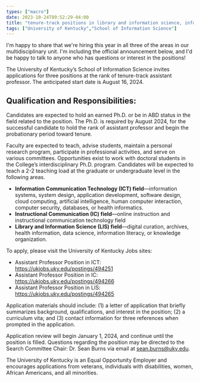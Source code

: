 ```yaml
---
types: ["macro"]
date: 2023-10-24T09:52:29-04:00
title: "tenure-track positions in library and information science, information communication technology, and instructional communication at UKSIS"
tags: ["University of Kentucky","School of Information Science"]
---
```

I'm happy to share that we're hiring this year in all three of the areas in our multidisciplinary unit. I'm including the official announcement below, and I'd be happy to talk to anyone who has questions or interest in the positions!

The University of Kentucky’s School of Information Science invites applications for three positions at the rank of tenure-track assistant professor. The anticipated start date is August 16, 2024.
 
## Qualification and Responsibilities:

Candidates are expected to hold an earned Ph.D. or be in ABD status in the field related to the position. The Ph.D. is required by August 2024, for the successful candidate to hold the rank of assistant professor and begin the probationary period toward tenure.
 
Faculty are expected to teach, advise students, maintain a personal research program, participate in professional activities, and serve on various committees. Opportunities exist to work with doctoral students in the College’s interdisciplinary Ph.D. program. Candidates will be expected to teach a 2-2 teaching load at the graduate or undergraduate level in the following areas.
 
* **Information Communication Technology (ICT) field**—information systems, system design, application development, software design, cloud computing, artificial intelligence, human computer interaction, computer security, databases, or health informatics.
* **Instructional Communication (IC) field**—online instruction and instructional communication technology field
* **Library and Information Science (LIS) field**—digital curation, archives, health information, data science, information literacy, or knowledge organization.
 
To apply, please visit the University of Kentucky Jobs sites:
* Assistant Professor Position in ICT:  https://ukjobs.uky.edu/postings/494251
* Assistant Professor Position in IC: https://ukjobs.uky.edu/postings/494266
* Assistant Professor Position in LIS:  https://ukjobs.uky.edu/postings/494265
 
Application materials should include: (1) a letter of application that briefly summarizes background, qualifications, and interest in the position; (2) a curriculum vita; and (3) contact information for three references when prompted in the application.

Application review will begin January 1, 2024, and continue until the position is filled. Questions regarding the position may be directed to the Search Committee Chair: Dr. Sean Burns via email at sean.burns@uky.edu.

The University of Kentucky is an Equal Opportunity Employer and encourages applications from veterans, individuals with disabilities, women, African Americans, and all minorities.
